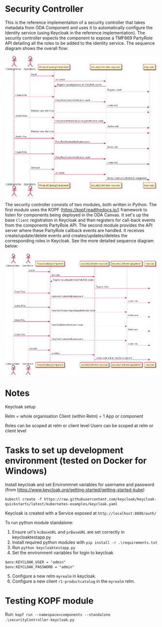 # Security Controller

This is the reference implementaiton of a security controller that takes metadata from ODA Component and uses it to automatically configure the Identity service (using Keycloak in the reference implementation). The security controller expects the component to expose a TMF669 PartyRole API detailing all the roles to be added to the identity service. The sequence diagram shows the overall flow:


![Sequence diagram](documentation/securitySequence-keycloak.png)



The security controller consists of two modules, both written in Python. The first module uses the KOPF (https://kopf.readthedocs.io/) framework to listen for components being deployed in the ODA Canvas. It set's up the base `Client` registration in Keycloak and then registers for call-back events from the components PartyRole API. The second module provides the API server where these PartyRole callback events are handled. It receives create/update/delete events and creates/updates/deletes the corresponding  roles in Keycloak. See the more detailed sequence diagram below:


![Sequence diagram](documentation/securitySequence-keycloak-detailed.png)


# Notes

Keycloak setup

Relm = whole organisation
Client (within Relm) = 1 App or component

Roles can be scoped at relm or client level
Users can be scoped at relm or client level



# Tasks to set up development environment (tested on Docker for Windows)

Install keycloak and set Environmnet variables for username and password (from https://www.keycloak.org/getting-started/getting-started-kube)

```
kubectl create -f https://raw.githubusercontent.com/keycloak/keycloak-quickstarts/latest/kubernetes-examples/keycloak.yaml
```

Keycloak is created with a Service exposed at `http://localhost:8080/auth/`


To run python module standalone:

1. Ensure url's `kcBaseURL` and `prBaseURL` are set correctly in keycloaktestapp.py
2. Install required python modules with `pip install -r .\requirements.txt`
3. Run `python keycloaktestapp.py`
4. Set the environment variables for login to keycloak

```
$env:KEYCLOAK_USER = "admin"
$env:KEYCLOAK_PASSWORD = "admin"
```

5. Configure a new relm `myrealm` in keycloak.
6. Configure a new client `r1-productcatalog` in the `myrealm` relm.


# Testing KOPF module

Run: `kopf run --namespace=components --standalone .\securityController-keycloak.py`

